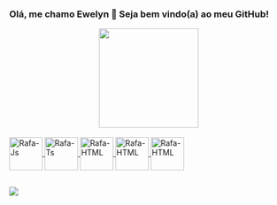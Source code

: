 
### Olá, me chamo Ewelyn 👋 Seja bem vindo(a) ao meu GitHub!

<div align="center">
  <a href="https://github.com/ewelynKetlyn">
    <img height="180em" src="https://github-readme-stats.vercel.app/api?username=ewelynKetlyn&show_icons=true&theme=dark&include_all_commits=true&count_private=true"/>
    
  
</div>
<div style="display: inline_block"><br>
  <img align="center" alt="Rafa-Js" height="60" width="60" src="https://cdn.jsdelivr.net/gh/devicons/devicon/icons/android/android-original-wordmark.svg">
  <img align="center" alt="Rafa-Ts" height="60" width="60" src="https://cdn.jsdelivr.net/gh/devicons/devicon/icons/androidstudio/androidstudio-original.svg">
  <img align="center" alt="Rafa-HTML" height="60" width="60" src="https://cdn.jsdelivr.net/gh/devicons/devicon/icons/git/git-original.svg">
  <img align="center" alt="Rafa-HTML" height="60" width="60" src="https://cdn-icons-png.flaticon.com/512/919/919833.png">
  <img align="center" alt="Rafa-HTML" height="60" width="60" src="https://cdn.iconscout.com/icon/free/png-256/free-ios-apple-572947.png?f=webp">
</div>

  ##
 
<div> 
  <a href="https://www.linkedin.com/in/ewelyn/" target="_blank"><img src="https://img.shields.io/badge/-LinkedIn-%230077B5?style=for-the-badge&logo=linkedin&logoColor=white" target="_blank"></a> 

 
</div>



<!--
**ewelynKetlyn/ewelynKetlyn** is a ✨ _special_ ✨ repository because its `README.md` (this file) appears on your GitHub profile.

Here are some ideas to get you started:

- 🔭 Estagiaria de desenvolvimento mobile (IOS/Android)
- 😄 Pronomes: Ela/Dela
- ⚡ Entusiasta da tecnologia
-->
